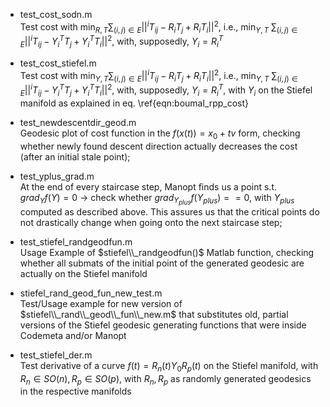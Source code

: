- test\_cost\_sodn.m\
Test cost with $\min_{R,T} \sum_{(i,j)\in E} ||^i T_{ij}-R_i T_j+R_i T_i||^2$, i.e., $\min_{Y,T}~\sum_{(i,j)\in E} ||^i T_{ij}-Y_i^T T_j+Y_i^T T_i||^2$, with, supposedly, $Y_i = R_i^T$

- test\_cost\_stiefel.m\
Test cost with $\min_{Y,T} \sum_{(i,j)\in E} ||^i T_{ij}-R_i T_j+R_i T_i||^2$, i.e., $\min_{Y,T}~\sum_{(i,j)\in E} ||^i T_{ij}-Y_i^T T_j+Y_i^T T_i||^2$, with, supposedly, $Y_i = R_i^T$, with $Y_i$ on the Stiefel manifold as explained in eq. \ref{eqn:boumal_rpp_cost}

- test\_newdescentdir\_geod.m\
Geodesic plot of cost function in the $f(x(t)) = x_0 + tv$ form, checking whether newly found descent direction actually decreases the cost (after an initial stale point);

- test\_yplus\_grad.m\
At the end of every staircase step, Manopt finds us a point s.t. $grad_Y f(Y) = 0$ -> check whether $grad_{Y_{plus}} f(Y_{plus}) == 0$, with $Y_{plus}$ computed as described above. This assures us that the critical points do not drastically change when going onto the next staircase step;

- test\_stiefel\_randgeodfun.m\
Usage Example of $stiefel\\_randgeodfun()$ Matlab function, checking whether all submats of the initial point of the generated geodesic are actually on the Stiefel manifold

- stiefel\_rand\_geod\_fun\_new\_test.m\
Test/Usage example for new version of $stiefel\\_rand\\_geod\\_fun\\_new.m$ that substitutes old, partial versions of the Stiefel geodesic generating functions that were inside Codemeta and/or Manopt

- test\_stiefel\_der.m\
Test derivative of a curve $f(t) = R_n(t) Y_0 R_p(t)$ on the Stiefel manifold, with $R_n \in SO(n), R_p \in SO(p)$, with $R_n, R_p$ as randomly generated geodesics in the respective manifolds
